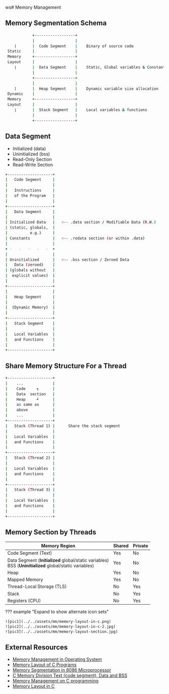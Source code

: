 ws# Memory Management

## Memory Segmentation Schema

```bash
            +------------------+
            |                  |
    ⌈       |  Code Segment    |    Binary of source code
 Static     |                  |
 Memory     +------------------+
 Layout     |                  |
    ⌊       |  Data Segment    |    Static, Global variables & Constants
            |                  |
            +------------------+
            |                  |
    ⌈       |  Heap Segment    |    Dynamic variable size allocation
 Dynamic    |                  |
 Memory     +------------------+
 Layout     |                  |
    ⌊       |  Stack Segment   |    Local variables & functions
            |                  |
            +------------------+
```

## Data Segment

- Initialized (data)
- Uninitialized (bss)
- Read-Only Section
- Read-Write Section

```bash
+--------------------+
|   Code Segment     |
|                    |
|   Instructions     |
|   of the Program   |
|                    |
+--------------------+
|   Data Segment     |
|                    |
| Initialized Data   |   <-- .data section / Modifiable Data (R.W.)
| (static, globals,  |
|          e.g.)     |
| Constants          |   <-- .rodata section (or within .data)
|                    |
+ -   -   -   -   -  +
|                    |
| Uninitialized      |   <-- .bss section / Zeroed Data
|   Data (zeroed)    |
| (globals without   |
|  explicit values)  |
|                    |
+--------------------+
|                    |
|   Heap Segment     |
|                    |
|  (Dynamic Memory)  |
|                    |
+--------------------+
|   Stack Segment    |
|                    |
|   Local Variables  |
|   and Functions    |
|                    |
+--------------------+
```

## Share Memory Structure For a Thread

```bash
+--------------------+
|    ...             |
|    Code     ┑      |
|    Data  section   |
|    Heap     ┙      |
|    as same as      |
|    above           |
|    ...             |
+--------------------+
|   Stack (Thread 1) |      Share the stack segment
|                    |
|   Local Variables  |
|   and Functions    |
|                    |
+--------------------+
|   Stack (Thread 2) |
|                    |
|   Local Variables  |
|   and Functions    |
|                    |
+--------------------+
|   Stack (Thread 3) |
|                    |
|   Local Variables  |
|   and Functions    |
|                    |
+--------------------+
```

## Memory Section by Threads

| Memory Region                                                                                               | Shared | Private |
| ----------------------------------------------------------------------------------------------------------- | ------ | ------- |
| Code Segment (Text)                                                                                         | Yes    | No      |
| Data Segment (**Initialized** global/static variables) <br> BSS (**Uninitialized** global/static variables) | Yes    | No      |
| Heap                                                                                                        | Yes    | No      |
| Mapped Memory                                                                                               | Yes    | No      |
| Thread-Local Storage (TLS)                                                                                  | No     | Yes     |
| Stack                                                                                                       | No     | Yes     |
| Registers (CPU)                                                                                             | No     | Yes     |

??? example "Expand to show alternate icon sets"

    ![pic1](../../assets/mm/memory-layout-in-c.png)
    ![pic2](../../assets/mm/memory-layout-in-c-2.jpg)
    ![pic3](../../assets/mm/memory-layout-section.jpg)

## External Resources

- [Memory Management in Operating System][MM-in-OS]
- [Memory Layout of C Programs][ML-of-C-Programs]
- [Memory Segmentation in 8086 Microprocessor][MS-in-8086-MP]
- [C Memory Division Text (code segment), Data and BSS][code-segment-data-bss]
- [Memory Management on C programming][MM-in-C]
- [Memory Layout in C][ML-in-C]

<!-- external links -->

[MM-in-OS]: https://www.geeksforgeeks.org/memory-management-in-operating-system/
[ML-of-C-Programs]: https://www.geeksforgeeks.org/memory-layout-of-c-program
[MS-in-8086-MP]: https://www.geeksforgeeks.org/memory-segmentation-8086-microprocessor
[code-segment-data-bss]: https://wahyu-ehs.medium.com/c-memory-division-text-code-segment-data-and-bss-ef7d76831d8b
[MM-in-C]: https://wahyu-ehs.medium.com/memory-management-on-c-programming-ce30135cfbcb
[ML-in-C]: https://www.javatpoint.com/memory-layout-in-c

